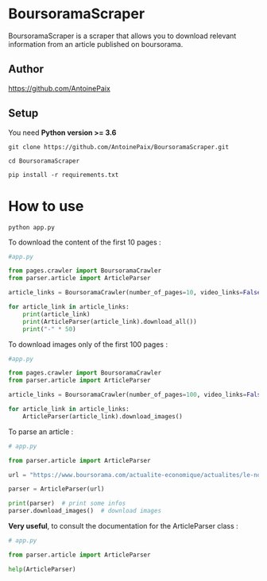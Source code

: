 # BoursoramaScraper


BoursoramaScraper is a scraper that allows you to download relevant information from an article published on boursorama.

## Author

https://github.com/AntoinePaix

## Setup

You need **Python version >= 3.6**

```
git clone https://github.com/AntoinePaix/BoursoramaScraper.git

cd BoursoramaScraper

pip install -r requirements.txt
```

# How to use

```
python app.py
```

To download the content of the first 10 pages :

```python
#app.py

from pages.crawler import BoursoramaCrawler
from parser.article import ArticleParser

article_links = BoursoramaCrawler(number_of_pages=10, video_links=False).run()

for article_link in article_links:
    print(article_link)
    print(ArticleParser(article_link).download_all())
    print("-" * 50)
```

To download images only of the first 100 pages :

```python
#app.py

from pages.crawler import BoursoramaCrawler
from parser.article import ArticleParser

article_links = BoursoramaCrawler(number_of_pages=100, video_links=False).run()

for article_link in article_links:
    ArticleParser(article_link).download_images()
```

To parse an article :

```python
# app.py

from parser.article import ArticleParser

url = "https://www.boursorama.com/actualite-economique/actualites/le-nobel-de-chimie-a-deux-chirurgiennes-des-genes-dont-une-francaise-4ee7deb2cefb65ec0fb9503542bb2047"

parser = ArticleParser(url)

print(parser)  # print some infos
parser.download_images()  # download images
```

**Very useful**, to consult the documentation for the ArticleParser class :

```python
# app.py

from parser.article import ArticleParser

help(ArticleParser)
```